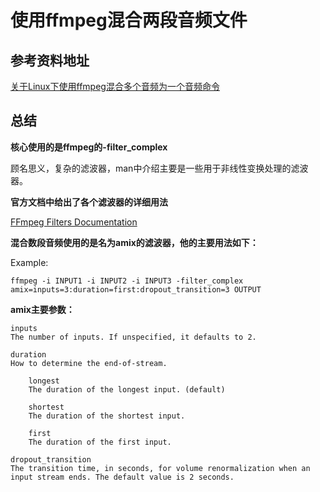 [//]: # (ieRum7ch;2016-09-16 09:00:00)

使用ffmpeg混合两段音频文件
========================
## 参考资料地址
[关于Linux下使用ffmpeg混合多个音频为一个音频命令](http://blog.csdn.net/dongrideyoushang/article/details/50634742?locationNum=5)

## 总结

**核心使用的是ffmpeg的-filter_complex**

顾名思义，复杂的滤波器，man中介绍主要是一些用于非线性变换处理的滤波器。

**官方文档中给出了各个滤波器的详细用法**

[FFmpeg Filters Documentation](https://ffmpeg.org/ffmpeg-filters.html)

**混合数段音频使用的是名为amix的滤波器，他的主要用法如下：**

Example:

```
ffmpeg -i INPUT1 -i INPUT2 -i INPUT3 -filter_complex amix=inputs=3:duration=first:dropout_transition=3 OUTPUT 
```

**amix主要参数：**

```
inputs 
The number of inputs. If unspecified, it defaults to 2. 
 
duration 
How to determine the end-of-stream. 
 
    longest 
    The duration of the longest input. (default) 
 
    shortest 
    The duration of the shortest input. 
 
    first 
    The duration of the first input. 
 
dropout_transition 
The transition time, in seconds, for volume renormalization when an input stream ends. The default value is 2 seconds. 
```

